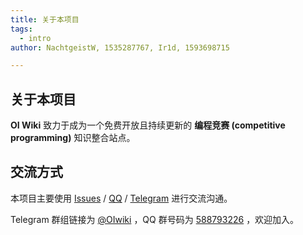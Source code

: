 ```yaml
---
title: 关于本项目
tags:
  - intro
author: NachtgeistW, 1535287767, Ir1d, 1593698715

---
```


## 关于本项目

 **OI Wiki** 致力于成为一个免费开放且持续更新的 **编程竞赛 (competitive programming)** 知识整合站点。

## 交流方式

本项目主要使用 [Issues](https://github.com/OI-wiki/OI-wiki/issues) / [QQ](https://jq.qq.com/?_wv=1027&k=5EfkM6K) / [Telegram](https://t.me/OIwiki) 进行交流沟通。

Telegram 群组链接为 [@OIwiki](https://t.me/OIwiki) ，QQ 群号码为 [588793226](https://jq.qq.com/?_wv=1027&k=5EfkM6K) ，欢迎加入。
